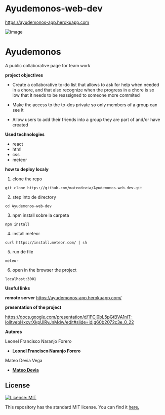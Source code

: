 ﻿# Ayudemonos-web-dev
https://ayudemonos-app.herokuapp.com


 ![image](https://drive.google.com/uc?export=view&id=1pmI4H10KDy26JK6r5z_nqMA8O6H8W8d1)
 
 
# Ayudemonos
A public collaborative page for team work


**project objectives**

* Create a  collaborative to-do list that allows to ask for help when needed in a chore, and that also recognize when the progress in a chore is so low that it needs to be reassigned to someone more commited

* Make the access to the to-dos private so only members of a group can see it

* Allow users to add their friends into a group they are part of and/or have created


**Used  technologies**
* react
* html
* css
* meteor


**how to deploy localy**

1) clone the repo
```
git clone https://github.com/mateodevia/Ayudemonos-web-dev.git
```


2) step into de directory
```
cd Ayudemonos-web-dev
```

3) npm install sobre la carpeta

```
npm install 
```
4) install meteor

```
curl https://install.meteor.com/ | sh
```

5) run de file

```
meteor
```

6) open in the browser the project 

```
localhost:3001
```

**Useful links**

**remote server**
https://ayudemonos-app.herokuapp.com/

**presentation of the project**

https://docs.google.com/presentation/d/1FCj0bL5pGtBVA1nlT-IolltvebHxxvrXkpUlRvJnMdw/edit#slide=id.g60b2072c3e_0_22

**Autores** 

 Leonel Francisco Naranjo Forero
 * [__Leonel Francisco Naranjo Forero__](https://github.com/lfnaranjo11)


  Mateo Devia Vega
  * [__Mateo Devia__](https://github.com/mateodevia)

  

## License
[![License: MIT](https://img.shields.io/badge/License-MIT-yellow.svg)](https://opensource.org/licenses/MIT)

This repository has the standard MIT license. You can find it [here.](https://github.com/mateodevia/datosGovViewer/blob/master/LICENSE)

